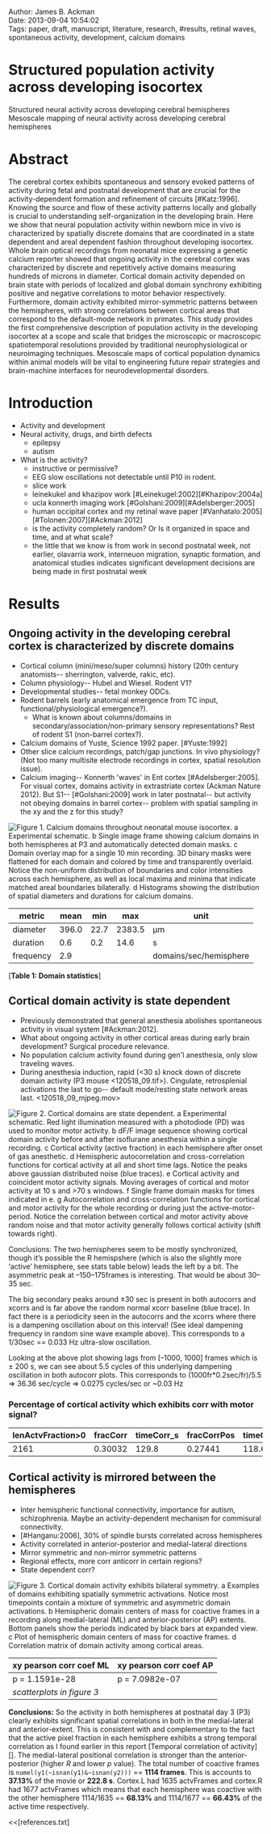 Author: James B. Ackman  
Date: 2013-09-04 10:54:02  
Tags: paper, draft, manuscript, literature, research, #results, retinal waves, spontaneous activity, development, calcium domains  

# Structured population activity across developing isocortex  
Structured neural activity across developing cerebral hemispheres  
Mesoscale mapping of neural activity across developing cerebral hemispheres  

# Abstract  

The cerebral cortex exhibits spontaneous and sensory evoked patterns of activity during fetal and postnatal development that are crucial for the activity-dependent formation and refinement of circuits [#Katz:1996]. Knowing the source and flow of these activity patterns locally and globally is crucial to understanding self-organization in the developing brain. Here we show that neural population activity within newborn mice in vivo is characterized by spatially discrete domains that are coordinated in a state dependent and areal dependent fashion throughout developing isocortex. Whole brain optical recordings from neonatal mice expressing a genetic calcium reporter showed that ongoing activity in the cerebral cortex was characterized by discrete and repetitively active domains measuring hundreds of microns in diameter. Cortical domain activity depended on brain state with periods of localized and global domain synchrony exhibiting positive and negative correlations to motor behavior respectively. Furthermore, domain activity exhibited mirror-symmetric patterns between the hemispheres, with strong correlations between cortical areas that correspond to the default-mode network in primates. This study provides the first comprehensive description of population activity in the developing isocortex at a scope and scale that bridges the microscopic or macroscopic spatiotemporal resolutions provided by traditional neurophysiological or neuroimaging techniques. Mesoscale maps of cortical population dynamics within animal models will be vital to engineering future repair strategies and brain-machine interfaces for neurodevelopmental disorders.




# Introduction  

<!--- This should be one paragraph. Some of this intro material could be combined with intro or concl sentences in abstract for a Nature letter (should be referenced and up to 300 words; 200 words preferred) --->

- Activity and development
- Neural activity, drugs, and birth defects
	- epilepsy
	- autism
- What is the activity?
     - instructive or permissive?
     - EEG slow oscillations not detectable until P10 in rodent.
     - slice work
     - leinekukel and khazipov work [#Leinekugel:2002][#Khazipov:2004a]
     - ucla konnerth imaging work [#Golshani:2009][#Adelsberger:2005]
     - human occipital cortex and my retinal wave paper [#Vanhatalo:2005][#Tolonen:2007][#Ackman:2012]
     - is the activity completely random? Or Is it organized in space and time, and at what scale?
     - the little that we know is from work in second postnatal week, not earlier, olavarria work, interneuon migration, synaptic formation, and anatomical studies indicates significant development decisions are being made in first postnatal week




# Results

## Ongoing activity in the developing cerebral cortex is characterized by discrete domains

* Cortical column (mini/meso/super columns) history (20th century anatomists-- sherrington, valverde, rakic, etc). 
* Column physiology-- Hubel and Wiesel. Rodent V1?
* Developmental studies-- fetal monkey ODCs. 
* Rodent barrels (early anatomical emergence from TC input, functional/physiological emergence?). 
	* What is known about columns/domains in secondary/association/non-primary sensory representations? Rest of rodent S1 (non-barrel cortex?). 
* Calcium domains of Yuste, Science 1992 paper. [#Yuste:1992]
* Other slice calcium recordings, patch/gap junctions. In vivo physiology? (Not too many multisite electrode recordings in cortex, spatial resolution issue). 
* Calcium imaging-- Konnerth 'waves' in Ent cortex [#Adelsberger:2005]. For visual cortex, domains activity in extrastriate cortex (Ackman Nature 2012). But S1-- [#Golshani:2009] work in later postnatal-- but activity not obeying domains in barrel cortex-- problem with spatial sampling in the xy and the z for this study?


![**Figure 1.** Calcium domains throughout neonatal mouse isocortex. **a** Experimental schematic. **b** Single image frame showing calcium domains in both hemispheres at P3 and automatically detected domain masks. **c** Domain overlay map for a single 10 min recording. 3D binary masks were flattened for each domain and colored by time and transparently overlaid. Notice the non-uniform distribution of boundaries and color intensities across each hemisphere, as well as local maxima and minima that indicate matched areal boundaries bilaterally. **d** Histograms showing the distribution of spatial diameters and durations for calcium domains.](figure1.png)

metric | mean  | min  | max    | unit                  
------------- | ----- | ---- | ------ | --------------------  
diameter      | 396.0 | 22.7 | 2383.5 | µm           
duration      | 0.6   | 0.2  | 14.6   | s             
frequency     | 2.9   |      |        | domains/sec/hemisphere
[**Table 1: Domain statistics**]






## Cortical domain activity is state dependent  ##

* Previously demonstrated that general anesthesia abolishes spontaneous activity in visual system [#Ackman:2012]. 
* What about ongoing activity in other cortical areas during early brain development? Surgical procedure relevance.
* No population calcium activity found during gen'l anesthesia, only slow traveling waves.
* During anesthesia induction, rapid (<30 s) knock down of discrete domain activity (P3 mouse <120518_09.tif>). Cingulate, retrosplenial activations the last to go-- default mode/resting state network areas last.
<120518_09_mjpeg.mov>


![**Figure 2.** Cortical domains are state dependent. **a** Experimental schematic. Red light illumination measured with a photodiode (PD) was used to monitor motor activity. **b** dF/F image sequence showing cortical domain activity before and after isoflurane anesthesia within a single recording. **c** Cortical activity (active fraction) in each hemisphere after onset of gas anesthetic. **d** Hemispheric autocorrelation and cross-correlation functions for cortical activity at all and short time lags. Notice the peaks above gaussian distributed noise (blue traces). **e** Cortical activity and coincident motor activity signals. Moving averages of cortical and motor activity at 10 s and >70 s windows. **f** Single frame domain masks for times indicated in **e**. **g** Autocorrelation and cross-correlation functions for cortical and motor activity for the whole recording or during just the active-motor-period. Notice the correlation between cortical and motor activity above random noise and that motor activity generally follows cortical activity (shift towards right).](figure2.png)


Conclusions: The two hemispheres seem to be mostly synchronized, though it’s possible the R hemispshere (which is also the slightly more ‘active’ hemisphere, see stats table below) leads the left by a bit. The asymmetric peak at –150–175frames is interesting. That would be about 30–35 sec.

The big secondary peaks around ±30 sec is present in both autocorrs and xcorrs and is far above the random normal xcorr baseline (blue trace). In fact there is a periodicity seen in the autocorrs and the xcorrs where there is a dampening oscillation about on this interval! (See ideal dampening frequency in random sine wave example above). This corresponds to a 1/30sec == 0.033 Hz ultra-slow oscillation.

Looking at the above plot showing lags from [–1000, 1000] frames which is ± 200 s, we can see about 5.5 cycles of this underlying dampening oscillation in both autocorr plots. This corresponds to (1000fr*0.2sec/fr)/5.5 => 36.36 sec/cycle => 0.0275 cycles/sec or ~0.03 Hz





### Percentage of cortical activity which exhibits corr with motor signal?

lenActvFraction>0 | fracCorr | timeCorr_s | fracCorrPos | timeCorrPos_s | fracCorrNeg | timeCorrNeg_s
 --- | --- | --- | --- | --- | --- | ---
2161 | 0.30032 | 129.8 | 0.27441 | 118.6 | 0.025914 | 11.2








## Cortical activity is mirrored between the hemispheres ##

* Inter hemispheric functional connectivity, importance for autism, schizophrenia. Maybe an activity-dependent mechanism for commisural connectivity.
* [#Hanganu:2006], 30% of spindle bursts correlated across hemispheres
* Activity correlated in anterior-posterior and medial-lateral directions
* Mirror symmetric and non-mirror symmetric patterns
* Regional effects, more corr anticorr in certain regions?
* State dependent corr?

<!--- * Each hemisphere 'training' the other one in preparation for behaviorally relevant sensory-motor imitations '[[mirror_neurons]]' hypothesis? --->

![**Figure 3.** Cortical domain activity exhibits bilateral symmetry. **a** Examples of domains exhibiting spatially symmetric activations. Notice most timepoints contain a mixture of symmetric and asymmetric domain activations. **b** Hemispheric domain centers of mass for coactive frames in a recording along medial-lateral (ML) and anterior-posterior (AP) extents. Bottom panels show the periods indicated by black bars at expanded view. **c** Plot of hemispheric domain centers of mass for coactive frames. **d** Correlation matrix of domain activity among cortical areas.](figure3.png)




xy pearson corr coef ML | xy pearson corr coef AP
--- | ---
p = 1.1591e-28 | p = 7.0982e-07
*scatterplots in figure 3* ||



**Conclusions:** So the activity in both hemispheres at postnatal day 3 (P3) clearly exhibits significant spatial correlations in  both in the medial-lateral and anterior-extent. This is consistent with and complementary to the fact that the active pixel fraction in each hemisphere exhibits a strong temporal correlation as I found earlier in this report [Temporal correlation of activity][]. The medial-lateral positional correlation is stronger than the anterior-posterior (higher *R* and lower *p* value).   The total number of coactive frames is `numel(y1(~isnan(y1)&~isnan(y2)))` == **1114 frames**. This is accounts to **37.13%** of the movie or **222.8 s**. Cortex.L had 1635 actvFrames and cortex.R had 1677 actvFrames which means that each hemisphere was coactive with the other hemisphere 1114/1635 == **68.13%** and 1114/1677 == **66.43%** of the active time respectively. 



<!--- # References --->
<<[references.txt]

<!---Figure 1 metadata
* neonate_ms_fig.png
* binary masks: Screen_Shot_2013-03-29_at_12.06.25_PM_crop.png, ..._crop1.png, ..._crop2.png
* domain map: Screen_Shot_2013-05-14_at_4.11.51_PM_crop.png
* hists: 120518_07_connComponents_BkgndSubtr60px-20130327-163111domains20130402-151440-crop.png
--->

<!--- TODO: add a domain centroid size/duration map similar to: ![](../figures/Screen_Shot_2013-04-03_at_8.42.49_AM.png)
![](../figures/Screen_Shot_2013-04-03_at_10.04.36_AM.png)
--->

<!---Figure 2 metadata 
Temporal correlation of activity between the hemispheres and preceding motor activation:  
![](../figures/Screen_Shot_2013-04-30_at_3.02.20_PM.png)
hemisphere active fraction traces: Screen_Shot_2013-04-08_at_8.47.19_AM.png

### Cortical activity and motor activity is periodic
hemi auto & xcorr:
Screen_Shot_2013-04-08_at_2.31.33_PM.png
Screen_Shot_2013-04-08_at_2.34.50_PM.png
Moving average signals color coded at diff lags: Screen_Shot_2013-05-02_at_10.53.40_AM.png

### Cortical activity is correlated with the motor signal
Rho and pvalues whole trace: ![](../figures/Screen_Shot_2013-04-25_at_5.18.36_PM.png)
Rho and pvalues subset trace: ![](../figures/Screen_Shot_2013-04-25_at_3.59.05_PM.png)

### Cross-correlation of cortical activity and motor activity
auto, xcorr for whole. 
Screen_Shot_2013-04-24_at_2.39.50_PM.png
auto, xcorr during motor period. 
Screen_Shot_2013-04-24_at_3.11.10_PM.png
--->


<!---Figure 3 metadata
binary mask snapshots, cropped from screen shots in [[2013-04-19_analysis]]
Screen_Shot_2013-04-19_at_8.26.00_AM_fr1786.png
Screen_Shot_2013-04-19_at_8.27.49_AM_fr2134.png
Screen_Shot_2013-04-19_at_8.30.27_AM_fr759.png
Screen_Shot_2013-04-19_at_8.30.51_AM_fr373.png
Screen_Shot_2013-04-19_at_8.38.54_AM_fr177.png

activefraction hemis AP & ML all: ![](../figures/Screen_Shot_2013-04-23_at_8.45.18_AM.png)
activefraction hemis AP & ML segment: ![](../figures/Screen_Shot_2013-04-23_at_8.46.27_AM.png)
activefraction hemis AP & ML segment: ![](../figures/Screen_Shot_2013-04-23_at_8.51.55_AM.png)
scatterplot ML Screen_Shot_2013-04-22_at_4.29.28_PM.png
scatterplot AP 
--->
